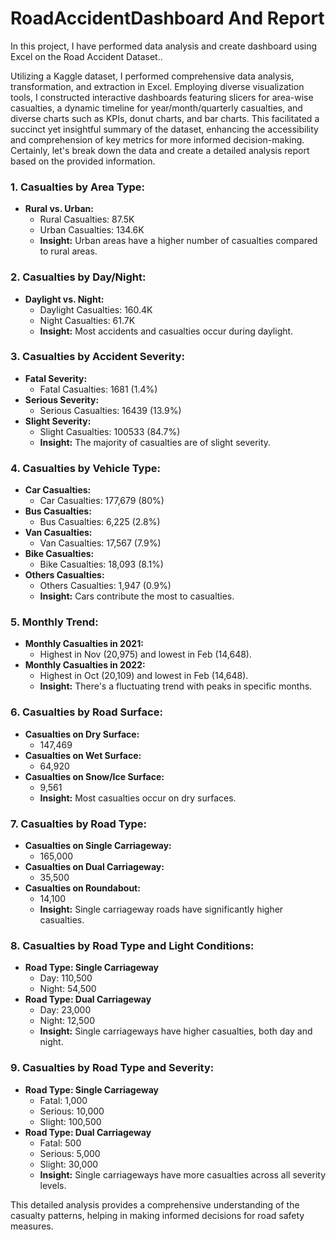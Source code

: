 # RoadAccidentDashboard And Report

In this project, I have performed data analysis and create dashboard using Excel on the Road Accident Dataset..

Utilizing a Kaggle dataset, I performed comprehensive data analysis, transformation, and extraction in Excel. 
Employing diverse visualization tools, I constructed interactive dashboards featuring slicers for area-wise casualties, a dynamic timeline for year/month/quarterly casualties, and diverse charts such as KPIs, donut charts, and bar charts. 
This facilitated a succinct yet insightful summary of the dataset, enhancing the accessibility and comprehension of key metrics for more informed decision-making.
Certainly, let's break down the data and create a detailed analysis report based on the provided information.

### 1. Casualties by Area Type:

- **Rural vs. Urban:**
  - Rural Casualties: 87.5K
  - Urban Casualties: 134.6K
  - **Insight:** Urban areas have a higher number of casualties compared to rural areas.

### 2. Casualties by Day/Night:

- **Daylight vs. Night:**
  - Daylight Casualties: 160.4K
  - Night Casualties: 61.7K
  - **Insight:** Most accidents and casualties occur during daylight.

### 3. Casualties by Accident Severity:

- **Fatal Severity:**
  - Fatal Casualties: 1681 (1.4%)
- **Serious Severity:**
  - Serious Casualties: 16439 (13.9%)
- **Slight Severity:**
  - Slight Casualties: 100533 (84.7%)
  - **Insight:** The majority of casualties are of slight severity.

### 4. Casualties by Vehicle Type:

- **Car Casualties:**
  - Car Casualties: 177,679 (80%)
- **Bus Casualties:**
  - Bus Casualties: 6,225 (2.8%)
- **Van Casualties:**
  - Van Casualties: 17,567 (7.9%)
- **Bike Casualties:**
  - Bike Casualties: 18,093 (8.1%)
- **Others Casualties:**
  - Others Casualties: 1,947 (0.9%)
  - **Insight:** Cars contribute the most to casualties.

### 5. Monthly Trend:

- **Monthly Casualties in 2021:**
  - Highest in Nov (20,975) and lowest in Feb (14,648).
- **Monthly Casualties in 2022:**
  - Highest in Oct (20,109) and lowest in Feb (14,648).
  - **Insight:** There's a fluctuating trend with peaks in specific months.

### 6. Casualties by Road Surface:

- **Casualties on Dry Surface:**
  - 147,469
- **Casualties on Wet Surface:**
  - 64,920
- **Casualties on Snow/Ice Surface:**
  - 9,561
  - **Insight:** Most casualties occur on dry surfaces.

### 7. Casualties by Road Type:

- **Casualties on Single Carriageway:**
  - 165,000
- **Casualties on Dual Carriageway:**
  - 35,500
- **Casualties on Roundabout:**
  - 14,100
  - **Insight:** Single carriageway roads have significantly higher casualties.

### 8. Casualties by Road Type and Light Conditions:

- **Road Type: Single Carriageway**
  - Day: 110,500
  - Night: 54,500
- **Road Type: Dual Carriageway**
  - Day: 23,000
  - Night: 12,500
  - **Insight:** Single carriageways have higher casualties, both day and night.

### 9. Casualties by Road Type and Severity:

- **Road Type: Single Carriageway**
  - Fatal: 1,000
  - Serious: 10,000
  - Slight: 100,500
- **Road Type: Dual Carriageway**
  - Fatal: 500
  - Serious: 5,000
  - Slight: 30,000
  - **Insight:** Single carriageways have more casualties across all severity levels.

This detailed analysis provides a comprehensive understanding of the casualty patterns, helping in making informed decisions for road safety measures.
